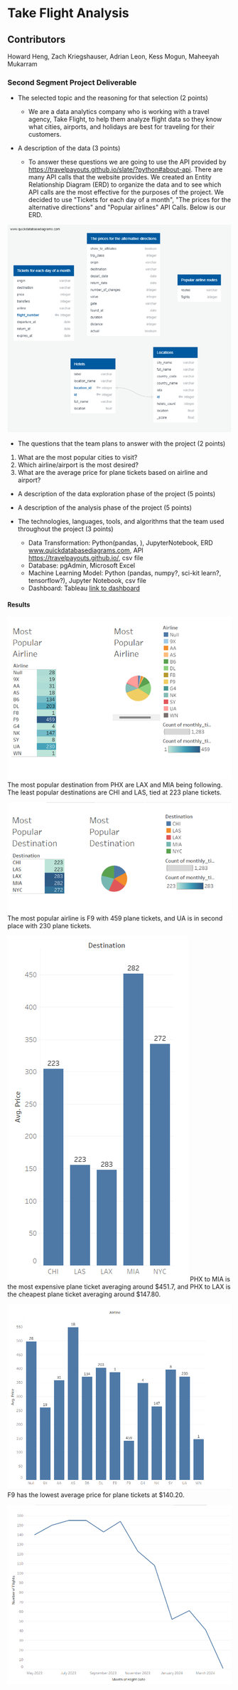 # Take Flight Analysis
## Contributors
Howard Heng, Zach Kriegshauser, Adrian Leon, Kess Mogun, Maheeyah Mukarram

### Second Segment Project Deliverable
* The selected topic and the reasoning for that selection (2 points)
  * We are a data analytics company who is working with a travel agency, Take Flight, to help them analyze flight data so they know what cities, airports, and holidays are best for traveling for their customers.

* A description of the data (3 points)
  * To answer these questions we are going to use the API provided by https://travelpayouts.github.io/slate/?python#about-api. There are many API calls that the website provides. We created an Entity Relationship Diagram (ERD) to organize the data and to see which API calls are the most effective for the purposes of the project. We decided to use "Tickets for each day of a month", "The prices for the alternative directions" and "Popular airlines" API Calls. Below is our ERD. 

![This is an image](https://github.com/maheeyah/Group3/blob/main/Group3ERD.png)

* The questions that the team plans to answer with the project (2 points)
1. What are the most popular cities to visit?
2. Which airline/airport is the most desired?
3. What are the average price for plane tickets based on airline and airport?

* A description of the data exploration phase of the project (5 points)

* A description of the analysis phase of the project (5 points)

* The technologies, languages, tools, and algorithms that the team used throughout the project (3 points)
  *  Data Transformation: Python(pandas, ), JupyterNotebook, ERD www.quickdatabasediagrams.com, API https://travelpayouts.github.io/, csv file
  *  Database: pgAdmin, Microsoft Excel
  *  Machine Learning Model: Python (pandas, numpy?, sci-kit learn?, tensorflow?), Jupyter Notebook, csv file
  *  Dashboard: Tableau
[link to dashboard](https://public.tableau.com/app/profile/maheeyah.mukarram/viz/Group3FinalProjectPresentation/GroupPresentation?publish=yes)

#### Results
![This is an image](https://github.com/maheeyah/Group3/blob/Maheeyah/MostPopularAirline.png)
The most popular destination from PHX are LAX and MIA being following. The least popular destinations are CHI and LAS, tied at 223 plane tickets. 

![This is an image](https://github.com/maheeyah/Group3/blob/Maheeyah/MostPopularDestinations.png)
The most popular airline is F9 with 459 plane tickets, and UA is in second place with 230 plane tickets. 

![This is an image](https://github.com/maheeyah/Group3/blob/Maheeyah/AveragePricebasedonDestination.png)
PHX to MIA is the most expensive plane ticket averaging around $451.7, and PHX to LAX is the cheapest plane ticket averaging around $147.80. 

![This is an image](https://github.com/maheeyah/Group3/blob/Maheeyah/AveragePricebasedonAirline.png)
F9 has the lowest average price for plane tickets at $140.20.

![This is an image](https://github.com/maheeyah/Group3/blob/Maheeyah/NumberofFlightsbasedoffofMonth.png)

